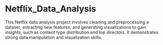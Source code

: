 # Netflix_Data_Analysis
This Netflix data analysis project involves cleaning and preprocessing a dataset, extracting new features, and generating visualizations to gain insights, such as content type distribution and top directors. It demonstrates strong data manipulation and visualization skills.
